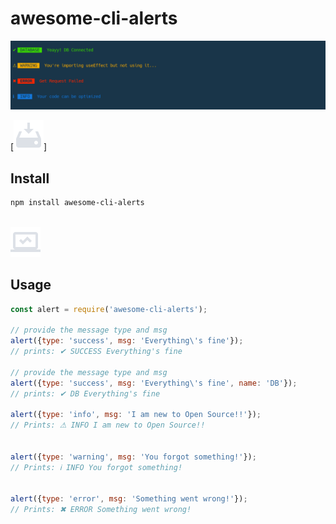 # awesome-cli-alerts
![📟](./.github/alerts.png)


[![📟](./.github/install.png)]
## Install

```sh
npm install awesome-cli-alerts
```

<br>
<img src="./.github/usage.png">

## Usage

```js
const alert = require('awesome-cli-alerts');

// provide the message type and msg
alert({type: 'success', msg: 'Everything\'s fine'});
// prints: ✔ SUCCESS Everything's fine

// provide the message type and msg
alert({type: 'success', msg: 'Everything\'s fine', name: 'DB'});
// prints: ✔ DB Everything's fine

alert({type: 'info', msg: 'I am new to Open Source!!'});
// Prints: ⚠ INFO I am new to Open Source!!


alert({type: 'warning', msg: 'You forgot something!'});
// Prints: ℹ INFO You forgot something!


alert({type: 'error', msg: 'Something went wrong!'});
// Prints: ✖ ERROR Something went wrong!



```
